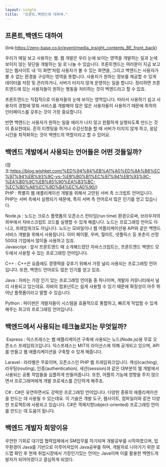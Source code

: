 ```yaml
---
layout: single
title:  "프론트,백엔드에 대하여."
---
```


## 프론트,백엔드 대하여
(link:https://zero-base.co.kr/event/media_insight_contents_BE_front_back)

우리가 매일 보고 사용하는 웹. 웹 개발은 우리 눈에 보이는 영역을 개발하는 일과 눈에 보이지 않는 뒷단을 개발하는 일 로 나눌 수 있습니다.
프론트엔드는 여러분이 지금 보고 있는 웹사이트 내 ‘이 화면’처럼 사용자가 볼 수 있는 화면을, 그리고 백엔드는 사용자가 볼 수 없는 환경을 구성하는 영역을 뜻합니다. 사용자가 원하는 정보를 제공할 수 있게 데이터를 저장 및 관리하거나, 서버가 터지지 않게 운영하는 일을 합니다.
정리하면 프론트엔드에 있는 사용자들이 원하는 행동을 처리하는 것이 백엔드라고 할 수 있죠.

프론트엔드는 직접적으로 이용자들의 눈에 보이는 영역입니다. 따라서 사용하기 쉽고 사용자의 경험에 맞춰 서비스를 개발해야 많은 많은 사용자들이 사용하기 때문에 최적의 인터페이스를 갖추는 것이 가장 중요합니다.

반면 백엔드는 사용자가 원하는 일을 에러가 나지 않고 원활하게 실행되도록 만드는 것이 중요한데요. 흔히 티켓팅을 하거나 수강신청을 할 때 서버가 터지지 않게 하고, 응답 시간을 최적화하는 것이 백엔드의 역할이라고 할 수 있어요.

## 백엔드 개발에서 사용되는 언어들은 어떤 것들일까?
(참조:https://blog.wishket.com/%ED%94%84%EB%A1%A0%ED%8A%B8%EC%97%94%EB%93%9C-vs-%EB%B0%B1%EC%97%94%EB%93%9C-%EA%B0%9C%EB%85%90%EA%B3%BC-%EC%B0%A8%EC%9D%B4%EC%A0%90/)   
PHP
: 특별히 웹 애플리케이션 개발을 위해서 고안된 서버 측 스크립트 언어입니다. PHP는 서버 측에서 실행되기 때문에, 특히 서버 측 언어로서 많은 인기를 얻고 있습니다.      
   
Node.js
: 노드는 크로스 플랫폼의 오픈소스 런타임(run time) 환경으로써, 브라우저의 외부에서 자바스크립트 코드를 실행할 수 있게 해줍니다. 노드는 프로그래밍 언어도 아니고, 프레임워크도 아닙니다. 노드는 모바일이나 웹 어플리케이션용 API와 같은 백엔드 서비스 개발을 위해서 사용됩니다. 이미 페이팔, 우버, 월마트, 넷플릭스 등 포춘지 선정 500대 기업에서 많이들 사용하고 있죠.   
   ​
Javascript
: 앞서 프론트엔드 때 소개해드렸던 자바스크립트는, 프론트엔드 백엔드 모두에서 사용할 수 있는 프로그래밍 언어입니다.​   
   
C++
: C++은 요즘에도 경쟁력을 갖추기 위해서 가장 널리 사용되는 프로그래밍 언어입니다. 또한, 백엔드 언어로도 많은 인기를 얻고 있죠.   
   
Java
: 자바는 가장 인기 있는 프로그래밍 언어들 중 하나이며, 개발자 커뮤니티에서 널리 사용되고 있는데요. 자바의 컴포넌트는 쉽게 사용할 수 있기 때문에 확장성이 아주 뛰어난 플랫폼이라고 말할 수 있습니다.   
   
Python
: 파이썬은 개발자들이 시스템을 효율적으로 통합하고, 빠르게 작업할 수 있게 해주는 최고의 프로그래밍 언어입니다.   

## 백엔드에서 사용되는 테크놀로지는 무엇일까?
​
Express
: 익스프레스는 웹 애플리케이션 구축에 사용되는 노드(Node.js)용 무료 오픈소스 프레임워크입니다. 익스프레스는 MIT의 라이선스에 의해 공개되고 있으며, API를 만들고 웹 애플리케이션을 구축할 수 있게 해줍니다.   
   
​Laravel
: 라라벨은 무료이며, 오픈소스인 PHP 웹 프레임워크입니다. 캐싱(caching), 라우팅(routing), 인증(authentication), 세션(session)과 같은 대부분의 웹 개발에서 사용되는 공통 작업들을 심플하게 만들어줍니다. 또한, 어플의 기능에 영향을 주지 않으면서 프로그래머에게 개발 프로세스를 간단하게 해주죠.   
​   
C#
: C#은 유연하면서도 강력한 프로그래밍 언어입니다. 다양한 종류의 애플리케이션을 만드는 데 사용될 수 있는데요. 이 기술은 개발 도구, 웹사이트, 컴파일러와 같은 다양한 프로젝트에 사용되고 있습니다. C#은 객체지향(object-oriented) 프로그래밍 언어를 만드는 데 도움이 됩니다.   


## 백엔드 개발자 희망이유   
우연한 기회로 대기업 협력업체에서 SM업무를 하기되며 개발공부를 시작하였으며, 업무환경이 Java를 기반으로 이루어져있어 Java공부를 하며, 개발자로 나아가기 위한 로드맵 확인 후 
현재 취업시장에서 가장인기있는 언어는 Java이며 이를 활용한 백엔드개발자가 되어야겠다고 결심하게 되었다.
